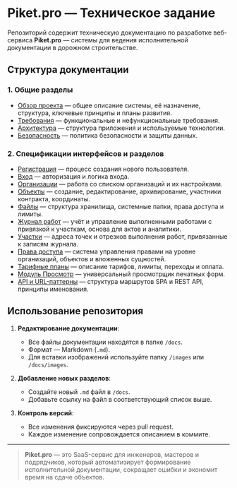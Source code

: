 # Piket.pro — Техническое задание

Репозиторий содержит техническую документацию по разработке веб-сервиса **Piket.pro** — системы для ведения исполнительной документации в дорожном строительстве.

## Структура документации

### 1. Общие разделы
- [Обзор проекта](docs/overview.md) — общее описание системы, её назначение, структура, ключевые принципы и планы развития.
- [Требования](docs/requirements.md) — функциональные и нефункциональные требования.
- [Архитектура](docs/architecture.md) — структура приложения и используемые технологии.
- [Безопасность](docs/security.md) — политика безопасности и защиты данных.

### 2. Спецификации интерфейсов и разделов
- [Регистрация](docs/registration.md) — процесс создания нового пользователя.
- [Вход](docs/login.md) — авторизация и логика входа.
- [Организации](docs/orgs.md) — работа со списком организаций и их настройками.
- [Объекты](docs/objects.md) — создание, редактирование, архивирование, участники контракта, координаты.
- [Файлы](docs/files.md) — структура хранилища, системные папки, права доступа и лимиты.
- [Журнал работ](docs/works.md) — учёт и управление выполненными работами с привязкой к участкам, основа для актов и аналитики.
- [Участки](docs/areas.md) — адреса точек и отрезков выполнения работ, привязанные к записям журнала.
- [Права доступа](docs/access.md) — система управления правами на уровне организаций, объектов и вложенных сущностей.
- [Тарифные планы](docs/plans.md) — описание тарифов, лимиты, переходы и оплата.
- [Модуль Просмотр](docs/viewer.md) — универсальный просмотрщик печатных форм.
- [API и URL-паттерны](docs/api.md) — структура маршрутов SPA и REST API, принципы именования.

## Использование репозитория

1. **Редактирование документации**:
   - Все файлы документации находятся в папке `/docs`.
   - Формат — Markdown (`.md`).
   - Для вставки изображений используйте папку `/images` или `/docs/images`.

2. **Добавление новых разделов**:
   - Создайте новый `.md` файл в `/docs`.
   - Добавьте ссылку на файл в соответствующий список выше.

3. **Контроль версий**:
   - Все изменения фиксируются через pull request.
   - Каждое изменение сопровождается описанием в коммите.

---

> **Piket.pro** — это SaaS-сервис для инженеров, мастеров и подрядчиков, который автоматизирует формирование исполнительной документации, сокращает ошибки и экономит время на сдаче объектов.
